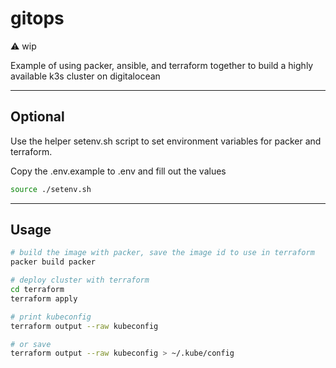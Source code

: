 # gitops

⚠️ wip

Example of using packer, ansible, and terraform together to build a highly available k3s cluster on digitalocean

---
## Optional
Use the helper setenv.sh script to set environment variables for packer and terraform.

Copy the .env.example to .env and fill out the values

```sh
source ./setenv.sh
```

---

## Usage
```sh
# build the image with packer, save the image id to use in terraform
packer build packer

# deploy cluster with terraform
cd terraform
terraform apply

# print kubeconfig
terraform output --raw kubeconfig

# or save
terraform output --raw kubeconfig > ~/.kube/config
```
